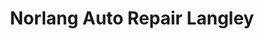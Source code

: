 ---
title: "Norlang Auto Repair Langley"
url: /langley/norlang-auto-repair-langley/
shop: car repair
---